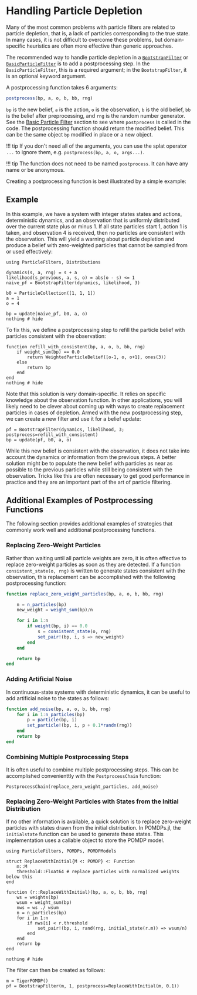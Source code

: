 # Handling Particle Depletion

Many of the most common problems with particle filters are related to particle depletion, that is, a lack of particles corresponding to the true state. In many cases, it is not difficult to overcome these problems, but domain-specific heuristics are often more effective than generic approaches.

The recommended way to handle particle depletion in a [`BootstrapFilter`](@ref) or [`BasicParticleFilter`](@ref) is to add a postprocessing step. In the `BasicParticleFilter`, this is a required argument; in the `BootstrapFilter`, it is an optional keyword argument.

A postprocessing function takes 6 arguments:
```julia
postprocess(bp, a, o, b, bb, rng)
```
`bp` is the new belief, `a` is the action, `o` is the observation, `b` is the old belief, `bb` is the belief after preprocessing, and `rng` is the random number generator. See the [Basic Particle Filter](@ref) section to see where `postprocess` is called in the code. The postprocessing function should return the modified belief. This can be the same object `bp` modified in place or a new object.

!!! tip
    If you don't need all of the arguments, you can use the splat operator `...` to ignore them, e.g. `postprocess(bp, a, o, args...)`.

!!! tip
    The function does not need to be named `postprocess`. It can have any name or be anonymous.

Creating a postprocessing function is best illustrated by a simple example:

## Example

In this example, we have a system with integer states states and actions, deterministic dynamics, and an observation that is uniformly distributed over the current state plus or minus 1. If all state particles start 1, action 1 is taken, and observation 4 is received, then no particles are consistent with the observation. This will yield a warning about particle depletion and produce a belief with zero-weighted particles that cannot be sampled from or used effectively: 

```@example depletion
using ParticleFilters, Distributions

dynamics(s, a, rng) = s + a
likelihood(s_previous, a, s, o) = abs(o - s) <= 1
naive_pf = BootstrapFilter(dynamics, likelihood, 3)

b0 = ParticleCollection([1, 1, 1])
a = 1
o = 4

bp = update(naive_pf, b0, a, o)
nothing # hide
```

To fix this, we define a postprocessing step to refill the particle belief with particles consistent with the observation:

```@example depletion
function refill_with_consistent(bp, a, o, b, bb, rng)
    if weight_sum(bp) == 0.0
        return WeightedParticleBelief([o-1, o, o+1], ones(3))
    else
        return bp
    end
end
nothing # hide
```

Note that this solution is *very* domain-specific. It relies on specific knowledge about the observation function. In other applications, you will likely need to be clever about coming up with ways to create replacement particles in cases of depletion.
Armed with the new postprocessing step, we can create a new filter and use it for a belief update:

```@example depletion
pf = BootstrapFilter(dynamics, likelihood, 3; postprocess=refill_with_consistent)
bp = update(pf, b0, a, o)
```

While this new belief is consistent with the observation, it does not take into account the dynamics or information from the previous steps. A better solution might be to populate the new belief with particles as near as possible to the previous particles while still being consistent with the observation. Tricks like this are often necessary to get good performance in practice and they are an important part of the art of particle filtering.

## Additional Examples of Postprocessing Functions

The following section provides additional examples of strategies that commonly work well and additional postprocessing functions.

### Replacing Zero-Weight Particles

Rather than waiting until all particle weights are zero, it is often effective to replace zero-weight particles as soon as they are detected. If a function `consistent_state(o, rng)` is written to generate states consistent with the observation, this replacement can be accomplished with the following postprocessing function:

```julia
function replace_zero_weight_particles(bp, a, o, b, bb, rng)

    n = n_particles(bp)
    new_weight = weight_sum(bp)/n

    for i in 1:n
        if weight(bp, i) == 0.0
            s = consistent_state(o, rng)
            set_pair!(bp, i, s => new_weight)
        end
    end

    return bp
end
```

### Adding Artificial Noise

In continuous-state systems with deterministic dynamics, it can be useful to add artificial noise to the states as follows:

```julia
function add_noise(bp, a, o, b, bb, rng)
    for i in 1:n_particles(bp)
        p = particle(bp, i)
        set_particle!(bp, i, p + 0.1*randn(rng))
    end
    return bp
end
```

### Combining Multiple Postprocessing Steps

It is often useful to combine multiple postprocessing steps. This can be accomplished convenienttly with the `PostprocessChain` function:

```
PostprocessChain(replace_zero_weight_particles, add_noise)
```

### Replacing Zero-Weight Particles with States from the Initial Distribution

If no other information is available, a quick solution is to replace zero-weight particles with states drawn from the initial distribution. In POMDPs.jl, the `initialstate` function can be used to generate these states. This implementation uses a callable object to store the POMDP model.

```@example replace_with_initial
using ParticleFilters, POMDPs, POMDPModels

struct ReplaceWithInitial{M <: POMDP} <: Function
    m::M
    threshold::Float64 # replace particles with normalized weights below this
end

function (r::ReplaceWithInitial)(bp, a, o, b, bb, rng)
    ws = weights(bp)
    wsum = weight_sum(bp)
    nws = ws ./ wsum
    n = n_particles(bp)
    for i in 1:n
        if nws[i] < r.threshold
            set_pair!(bp, i, rand(rng, initial_state(r.m)) => wsum/n)
        end
    end
    return bp
end

nothing # hide
```

The filter can then be created as follows:

```@example replace_with_initial
m = TigerPOMDP()
pf = BootstrapFilter(m, 1, postprocess=ReplaceWithInitial(m, 0.1))
```
